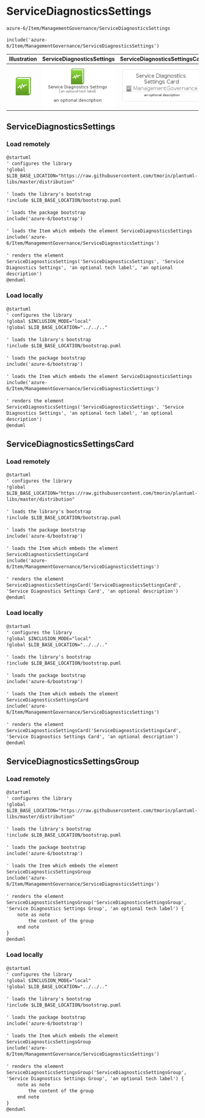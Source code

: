 # ServiceDiagnosticsSettings


```text
azure-6/Item/ManagementGovernance/ServiceDiagnosticsSettings
```

```text
include('azure-6/Item/ManagementGovernance/ServiceDiagnosticsSettings')
```



| Illustration | ServiceDiagnosticsSettings | ServiceDiagnosticsSettingsCard | ServiceDiagnosticsSettingsGroup |
| :---: | :---: | :---: | :---: |
| ![illustration for Illustration](../../../azure-6/Item/ManagementGovernance/ServiceDiagnosticsSettings.png) | ![illustration for ServiceDiagnosticsSettings](../../../azure-6/Item/ManagementGovernance/ServiceDiagnosticsSettings.Local.png) | ![illustration for ServiceDiagnosticsSettingsCard](../../../azure-6/Item/ManagementGovernance/ServiceDiagnosticsSettingsCard.Local.png) | ![illustration for ServiceDiagnosticsSettingsGroup](../../../azure-6/Item/ManagementGovernance/ServiceDiagnosticsSettingsGroup.Local.png) |




## ServiceDiagnosticsSettings

### Load remotely
```plantuml
@startuml
' configures the library
!global $LIB_BASE_LOCATION="https://raw.githubusercontent.com/tmorin/plantuml-libs/master/distribution"

' loads the library's bootstrap
!include $LIB_BASE_LOCATION/bootstrap.puml

' loads the package bootstrap
include('azure-6/bootstrap')

' loads the Item which embeds the element ServiceDiagnosticsSettings
include('azure-6/Item/ManagementGovernance/ServiceDiagnosticsSettings')

' renders the element
ServiceDiagnosticsSettings('ServiceDiagnosticsSettings', 'Service Diagnostics Settings', 'an optional tech label', 'an optional description')
@enduml
```

### Load locally
```plantuml
@startuml
' configures the library
!global $INCLUSION_MODE="local"
!global $LIB_BASE_LOCATION="../../.."

' loads the library's bootstrap
!include $LIB_BASE_LOCATION/bootstrap.puml

' loads the package bootstrap
include('azure-6/bootstrap')

' loads the Item which embeds the element ServiceDiagnosticsSettings
include('azure-6/Item/ManagementGovernance/ServiceDiagnosticsSettings')

' renders the element
ServiceDiagnosticsSettings('ServiceDiagnosticsSettings', 'Service Diagnostics Settings', 'an optional tech label', 'an optional description')
@enduml
```

## ServiceDiagnosticsSettingsCard

### Load remotely
```plantuml
@startuml
' configures the library
!global $LIB_BASE_LOCATION="https://raw.githubusercontent.com/tmorin/plantuml-libs/master/distribution"

' loads the library's bootstrap
!include $LIB_BASE_LOCATION/bootstrap.puml

' loads the package bootstrap
include('azure-6/bootstrap')

' loads the Item which embeds the element ServiceDiagnosticsSettingsCard
include('azure-6/Item/ManagementGovernance/ServiceDiagnosticsSettings')

' renders the element
ServiceDiagnosticsSettingsCard('ServiceDiagnosticsSettingsCard', 'Service Diagnostics Settings Card', 'an optional description')
@enduml
```

### Load locally
```plantuml
@startuml
' configures the library
!global $INCLUSION_MODE="local"
!global $LIB_BASE_LOCATION="../../.."

' loads the library's bootstrap
!include $LIB_BASE_LOCATION/bootstrap.puml

' loads the package bootstrap
include('azure-6/bootstrap')

' loads the Item which embeds the element ServiceDiagnosticsSettingsCard
include('azure-6/Item/ManagementGovernance/ServiceDiagnosticsSettings')

' renders the element
ServiceDiagnosticsSettingsCard('ServiceDiagnosticsSettingsCard', 'Service Diagnostics Settings Card', 'an optional description')
@enduml
```

## ServiceDiagnosticsSettingsGroup

### Load remotely
```plantuml
@startuml
' configures the library
!global $LIB_BASE_LOCATION="https://raw.githubusercontent.com/tmorin/plantuml-libs/master/distribution"

' loads the library's bootstrap
!include $LIB_BASE_LOCATION/bootstrap.puml

' loads the package bootstrap
include('azure-6/bootstrap')

' loads the Item which embeds the element ServiceDiagnosticsSettingsGroup
include('azure-6/Item/ManagementGovernance/ServiceDiagnosticsSettings')

' renders the element
ServiceDiagnosticsSettingsGroup('ServiceDiagnosticsSettingsGroup', 'Service Diagnostics Settings Group', 'an optional tech label') {
    note as note
        the content of the group
    end note
}
@enduml
```

### Load locally
```plantuml
@startuml
' configures the library
!global $INCLUSION_MODE="local"
!global $LIB_BASE_LOCATION="../../.."

' loads the library's bootstrap
!include $LIB_BASE_LOCATION/bootstrap.puml

' loads the package bootstrap
include('azure-6/bootstrap')

' loads the Item which embeds the element ServiceDiagnosticsSettingsGroup
include('azure-6/Item/ManagementGovernance/ServiceDiagnosticsSettings')

' renders the element
ServiceDiagnosticsSettingsGroup('ServiceDiagnosticsSettingsGroup', 'Service Diagnostics Settings Group', 'an optional tech label') {
    note as note
        the content of the group
    end note
}
@enduml
```

